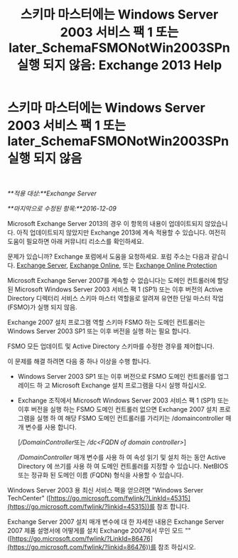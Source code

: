﻿---
title: '스키마 마스터에는 Windows Server 2003 서비스 팩 1 또는 later_SchemaFSMONotWin2003SPn 실행 되지 않음: Exchange 2013 Help'
TOCTitle: 스키마 마스터에는 Windows Server 2003 서비스 팩 1 또는 later_SchemaFSMONotWin2003SPn 실행 되지 않음
ms:assetid: 644a85ca-7b36-4ed0-bd21-c64f2742df70
ms:mtpsurl: https://technet.microsoft.com/ko-kr/library/ms.exch.setupreadiness.schemafsmonotwin2003spn(v=EXCHG.150)
ms:contentKeyID: 50483278
ms.date: 05/22/2018
mtps_version: v=EXCHG.150
ms.translationtype: MT
---

# 스키마 마스터에는 Windows Server 2003 서비스 팩 1 또는 later\_SchemaFSMONotWin2003SPn 실행 되지 않음

 

_**적용 대상:**Exchange Server_

_**마지막으로 수정된 항목:**2016-12-09_

Microsoft Exchange Server 2013의 경우 이 항목의 내용이 업데이트되지 않았습니다. 아직 업데이트되지 않았지만 Exchange 2013에 계속 적용할 수 있습니다. 여전히 도움이 필요하면 아래 커뮤니티 리소스를 확인하세요.

문제가 있습니까? Exchange 포럼에서 도움을 요청하세요. 포럼 주소는 다음과 같습니다. [Exchange Server](https://go.microsoft.com/fwlink/p/?linkid=60612), [Exchange Online](https://go.microsoft.com/fwlink/p/?linkid=267542), 또는 [Exchange Online Protection](https://go.microsoft.com/fwlink/p/?linkid=285351)

Microsoft Exchange Server 2007를 계속할 수 없습니다는 도메인 컨트롤러에 할당 된 Microsoft Windows Server 2003 서비스 팩 1 (SP1) 또는 이후 버전의 Active Directory 디렉터리 서비스 스키마 마스터 역할을로 알려져 유연한 단일 마스터 작업 (FSMO)가 실행 되지 않음.

Exchange 2007 설치 프로그램 역할 스키마 FSMO 하는 도메인 컨트롤러는 Windows Server 2003 SP1 또는 이후 버전을 실행 하는 필요 합니다.

FSMO 모든 업데이트 및 Active Directory 스키마를 수정한 경우를 제어합니다.

이 문제를 해결 하려면 다음 중 하나 이상을 수행 합니다.

  - Windows Server 2003 SP1 또는 이후 버전으로 FSMO 도메인 컨트롤러를 업그레이드 하 고 Microsoft Exchange 설치 프로그램을 다시 실행 하십시오.

  - Exchange 조직에서 Microsoft Windows Server 2003 서비스 팩 1 (SP1) 또는 이후 버전을 실행 하는 FSMO 도메인 컨트롤러 없으면 Exchange 2007 설치 프로그램을 실행 하 여 해당 FSMO 도메인 컨트롤러를 가리키는 /domaincontroller 매개 변수를 사용 합니다.
    
    \[*/DomainController*또는 */dc\<FQDN of domain controller\>*\]
    
    */DomainController* 매개 변수를 사용 하 여 속성 읽기 및 설치 하는 동안 Active Directory 에 쓰기를 사용 하 여 도메인 컨트롤러를 지정할 수 있습니다. NetBIOS 또는 정규화 된 도메인 이름 (FQDN) 형식을 사용할 수 있습니다.

Windows Server 2003 용 최신 서비스 팩을 얻으려면 "Windows Server TechCenter" ([https://go.microsoft.com/fwlink/?LinkId=45315](https://go.microsoft.com/fwlink/?linkid=45315))를 참조 합니다.

Exchange Server 2007 설치 매개 변수에 대 한 자세한 내용은 Exchange Server 2007 제품 설명서에 어떻게를 설치 Exchange 2007에서 무인 모드 "" ([https://go.microsoft.com/fwlink/?LinkId=86476](https://go.microsoft.com/fwlink/?linkid=86476))를 참조 하십시오.

